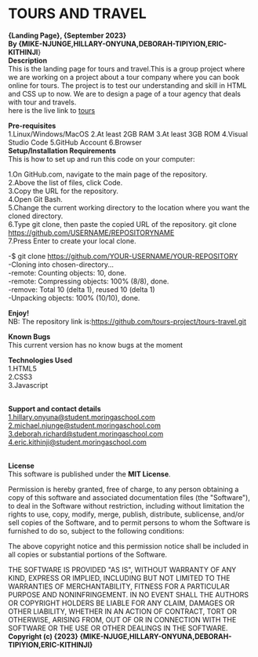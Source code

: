 # TOURS AND TRAVEL <br>

**{Landing Page}, {September 2023}<br>**
**By {MIKE-NJUNGE,HILLARY-ONYUNA,DEBORAH-TIPIYION,ERIC-KITHINJI**}<br>
**Description**<br>
This is the landing page for tours and travel.This is a group project where we are working on a project about a tour company where you can book online for tours. The project is to test our understanding and skill in HTML and CSS up to now. We are to design a page of a tour agency  that deals with tour and travels.<br>
here is the live link to [tours](https://tours-project.github.io/tours-travel/)

**Pre-requisites**<br>
1.Linux/Windows/MacOS
2.At least 2GB RAM
3.At least 3GB ROM
4.Visual Studio Code
5.GitHub Account
6.Browser <br>
**Setup/Installation Requirements** <br>
This is how to set up and run this code on your computer:<br>

1.On GitHub.com, navigate to the main page of the repository.<br>
2.Above the list of files, click Code.<br>
3.Copy the URL for the repository.<br>
4.Open Git Bash.<br>
5.Change the current working directory to the location where you want the cloned directory.<br>
6.Type git clone, then paste the copied URL of the repository. git clone https://github.com/USERNAME/REPOSITORYNAME<br>
7.Press Enter to create your local clone.<br>

-$ git clone https://github.com/YOUR-USERNAME/YOUR-REPOSITORY<br>
-Cloning into chosen-directory...<br>
-remote: Counting objects: 10, done.<br>
-remote: Compressing objects: 100% (8/8), done.<br>
-remove: Total 10 (delta 1), reused 10 (delta 1)<br>
-Unpacking objects: 100% (10/10), done.<br>

**Enjoy!** <br>
NB: The repository link is:https://github.com/tours-project/tours-travel.git<br>

**Known Bugs**<br>
This current version has no know bugs at the moment<br>

**Technologies Used**<br>
1.HTML5<br>
2.CSS3<br>
3.Javascript <br>
<br>

**Support and contact details**  <br>
1.hillary.onyuna@student.moringaschool.com <br>
2.michael.njunge@student.moringaschool.com <br>
3.deborah.richard@student.moringaschool.com<br>
4.eric.kithinji@student.moringaschool.com <br>
<br>

**License**<br>
This software is published under the **MIT License**.<br>

Permission is hereby granted, free of charge, to any person obtaining
a copy of this software and associated documentation files (the
"Software"), to deal in the Software without restriction, including
without limitation the rights to use, copy, modify, merge, publish,
distribute, sublicense, and/or sell copies of the Software, and to
permit persons to whom the Software is furnished to do so, subject to
the following conditions:

The above copyright notice and this permission notice shall be
included in all copies or substantial portions of the Software.

THE SOFTWARE IS PROVIDED "AS IS", WITHOUT WARRANTY OF ANY KIND,
EXPRESS OR IMPLIED, INCLUDING BUT NOT LIMITED TO THE WARRANTIES OF
MERCHANTABILITY, FITNESS FOR A PARTICULAR PURPOSE AND
NONINFRINGEMENT. IN NO EVENT SHALL THE AUTHORS OR COPYRIGHT HOLDERS BE
LIABLE FOR ANY CLAIM, DAMAGES OR OTHER LIABILITY, WHETHER IN AN ACTION
OF CONTRACT, TORT OR OTHERWISE, ARISING FROM, OUT OF OR IN CONNECTION
WITH THE SOFTWARE OR THE USE OR OTHER DEALINGS IN THE SOFTWARE.
****Copyright (c) {2023}** {MIKE-NJUGE,HILLARY-ONYUNA,DEBORAH-TIPIYION,ERIC-KITHINJI}**

